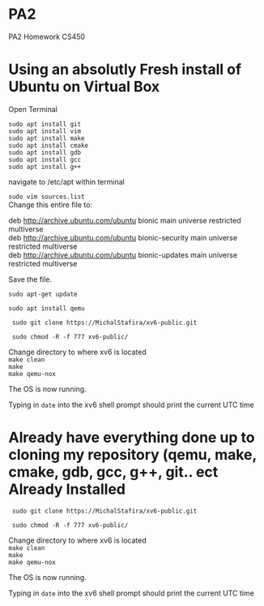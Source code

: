 # PA2
PA2 Homework CS450


<h1>Using an absolutly Fresh install of Ubuntu  on Virtual Box  </h1>

Open Terminal  

<code>sudo apt install git</code>  
<code>sudo apt install vim</code>  
<code>sudo apt install make</code>  
<code>sudo apt install cmake</code>  
<code>sudo apt install gdb </code>  
<code>sudo apt install gcc</code>  
<code>sudo apt install g++</code>  

navigate to /etc/apt within terminal

<code>sudo vim sources.list</code>  
Change this entire file to:

deb http://archive.ubuntu.com/ubuntu bionic main universe restricted multiverse  
deb http://archive.ubuntu.com/ubuntu bionic-security main universe restricted multiverse  
deb http://archive.ubuntu.com/ubuntu bionic-updates main universe restricted multiverse  

Save the file.

<code>sudo apt-get update</code>

<code>sudo apt install qemu</code>

<code> sudo git clone https://MichalStafira/xv6-public.git </code>  

<code> sudo chmod -R -f 777 xv6-public/ </code>  


Change directory to where xv6 is located  
<code>make clean</code>  
<code>make </code>  
<code>make qemu-nox</code>  

The OS is now running.

Typing in <code>date</code> into the xv6 shell prompt should print the current UTC time

<h1>Already have everything done up to cloning my repository (qemu, make, cmake, gdb, gcc, g++, git.. ect Already Installed</h1>

<code> sudo git clone https://MichalStafira/xv6-public.git </code>  

<code> sudo chmod -R -f 777 xv6-public/ </code>  


Change directory to where xv6 is located  
<code>make clean</code>  
<code>make </code>  
<code>make qemu-nox</code>  

The OS is now running.

Typing in <code>date</code> into the xv6 shell prompt should print the current UTC time

